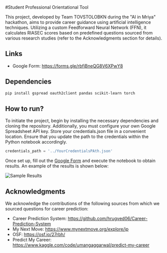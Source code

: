 #Student Professional Orientational Tool

This project, developed by Team TOVSTOLOBKN during the "AI in Mriya" hackathon, aims to provide career guidance using artificial intelligence techniques. Utilizing a custom Feedforward Neural Network (FFN), it calculates RIASEC scores based on predefined questions sourced from various research studies (refer to the Acknowledgments section for details).

## Links

- Google Form: https://forms.gle/rbfjBneQG8V6XPwY8

## Dependencies

```bash
pip install gspread oauth2client pandas scikit-learn torch
```

## How to run?

To initiate the project, begin by installing the necessary dependencies and cloning the repository. Additionally, you must configure your own Google Spreadsheet API key. Store your credentials.json file in a convenient location. Ensure that you update the path to the credentials within the Python notebook accordingly.

```python
credentials_path = '../YourCredentialsPAth.json'
```
Once set up, fill out the [Google Form](https://forms.gle/rbfjBneQG8V6XPwY8) and execute the notebook to obtain results. An example of the results is shown below:

![Sample Results](https://github.com/matsevytyi/Mrija_hackaton/assets/118827294/d5a4d618-e7f3-4451-b5f3-b2a728a3db96)

## Acknowledgments

We acknowledge the contributions of the following sources from which we sourced questions for career prediction:

- Career Prediction System: https://github.com/hrugved06/Career-Prediction-System
- My Next Move: https://www.mynextmove.org/explore/ip
- OSF: https://osf.io/27rbh/
- Predict My Career: https://www.kaggle.com/code/umangaggarwal/predict-my-career
